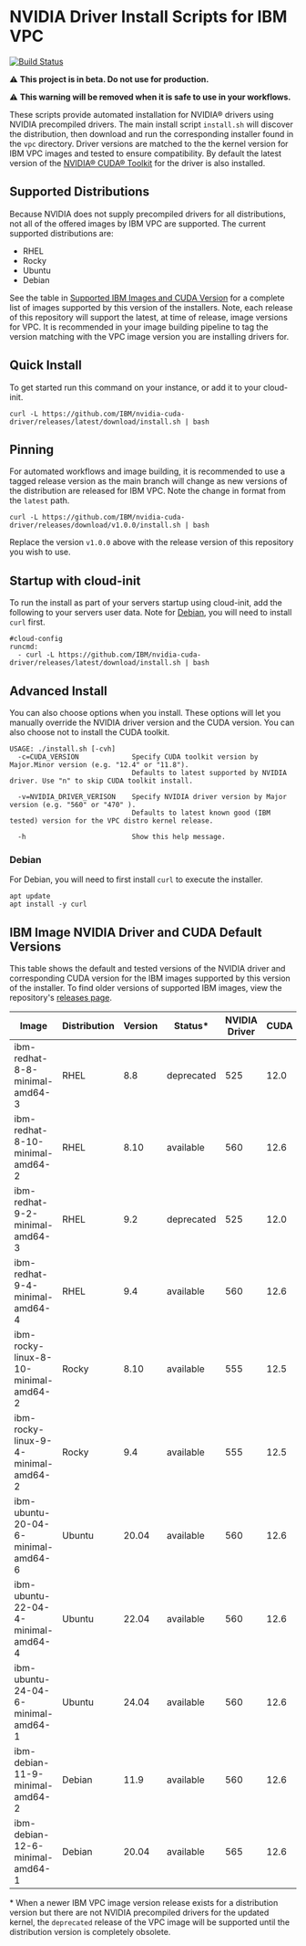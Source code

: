 # NVIDIA Driver Install Scripts for IBM VPC

[![Build Status](https://v3.travis.ibm.com/workload-eng-services/nvidia-cuda-driver.svg?token=PSs96f7r2zBFnDeNZoSk&branch=main)](https://v3.travis.ibm.com/workload-eng-services/nvidia-cuda-driver)


:warning: **This project is in beta. Do not use for production.**

:warning: **This warning will be removed when it is safe to use in your workflows.**

These scripts provide automated installation for NVIDIA&reg; drivers using NVIDIA precompiled drivers.
The main install script `install.sh` will discover the distribution, then download and run the
corresponding installer found in the `vpc` directory. Driver versions are matched to the the kernel
version for IBM VPC images and tested to ensure compatibility. By default the latest version of the
[NVIDIA&reg; CUDA&reg; Toolkit](https://developer.nvidia.com/cuda-toolkit) for the driver is also installed.

## Supported Distributions

Because NVIDIA does not supply precompiled drivers for all distributions, not all of the offered
images by IBM VPC are supported. The current supported distributions are:

- RHEL
- Rocky
- Ubuntu
- Debian

See the table in [Supported IBM Images and CUDA Version](#supported-ibm-images-and-cuda-version) for
a complete list of images supported by this version of the installers. Note, each release of this
repository will support the latest, at time of release, image versions for VPC. It is recommended in
your image building pipeline to tag the version matching with the VPC image version you are
installing drivers for.

## Quick Install

To get started run this command on your instance, or add it to your cloud-init.

```
curl -L https://github.com/IBM/nvidia-cuda-driver/releases/latest/download/install.sh | bash
```

## Pinning

For automated workflows and image building, it is recommended to use a tagged release version as the
main branch will change as new versions of the distribution are released for IBM VPC. Note the change
in format from the `latest` path.

```
curl -L https://github.com/IBM/nvidia-cuda-driver/releases/download/v1.0.0/install.sh | bash
```

Replace the version `v1.0.0` above with the release version of this repository you wish to use.

## Startup with cloud-init

To run the install as part of your servers startup using cloud-init, add the following to your
servers user data. Note for [Debian](#debian), you will need to install `curl` first.

```
#cloud-config
runcmd:
  - curl -L https://github.com/IBM/nvidia-cuda-driver/releases/latest/download/install.sh | bash
```

## Advanced Install

You can also choose options when you install. These options will let you manually override
the NVIDIA driver version and the CUDA version. You can also choose not to install the CUDA
toolkit.

```
USAGE: ./install.sh [-cvh]
  -c=CUDA_VERSION             Specify CUDA toolkit version by Major.Minor version (e.g. "12.4" or "11.8").
                              Defaults to latest supported by NVIDIA driver. Use "n" to skip CUDA toolkit install.

  -v=NVIDIA_DRIVER_VERISON    Specify NVIDIA driver version by Major version (e.g. "560" or "470" ).
                              Defaults to latest known good (IBM tested) version for the VPC distro kernel release.

  -h                          Show this help message.
```

### Debian

For Debian, you will need to first install `curl` to execute the installer.

```
apt update
apt install -y curl
```

## IBM Image NVIDIA Driver and CUDA Default Versions

This table shows the default and tested versions of the NVIDIA driver and corresponding CUDA
version for the IBM images supported by this version of the installer. To find older versions
of supported IBM images, view the repository's 
[releases page](https://github.com/IBM/nvidia-cuda-driver/releases).

| Image | Distribution | Version | Status* |  NVIDIA Driver | CUDA |
|-|-|-|-|-|-|
| ibm-redhat-8-8-minimal-amd64-3 | RHEL | 8.8 | deprecated | 525 | 12.0 |
| ibm-redhat-8-10-minimal-amd64-2 | RHEL | 8.10 | available | 560 | 12.6 |
| ibm-redhat-9-2-minimal-amd64-3 | RHEL | 9.2 | deprecated | 525 | 12.0 |
| ibm-redhat-9-4-minimal-amd64-4 | RHEL | 9.4 | available | 560 | 12.6 |
| ibm-rocky-linux-8-10-minimal-amd64-2 | Rocky | 8.10 | available | 555 | 12.5 |
| ibm-rocky-linux-9-4-minimal-amd64-2 | Rocky | 9.4 | available | 555 | 12.5 |
| ibm-ubuntu-20-04-6-minimal-amd64-6 | Ubuntu | 20.04 | available | 560 | 12.6 |
| ibm-ubuntu-22-04-4-minimal-amd64-4 | Ubuntu | 22.04 | available | 560 | 12.6 |
| ibm-ubuntu-24-04-6-minimal-amd64-1 | Ubuntu | 24.04 | available | 560 | 12.6 |
| ibm-debian-11-9-minimal-amd64-2 | Debian | 11.9 | available | 560 | 12.6 |
| ibm-debian-12-6-minimal-amd64-1 | Debian | 20.04 | available | 565 | 12.6 |


 \* When a newer IBM VPC image version release exists for a distribution version but there are not
    NVIDIA precompiled drivers for the updated kernel, the `deprecated` release of the VPC image
    will be supported until the distribution version is completely obsolete.
